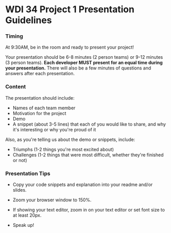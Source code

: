 # WDI 34 Project 1 Presentation Guidelines


### Timing

At 9:30AM, be in the room and ready to present your project!

Your presentation should be 6-8 minutes (2 person teams) or 9-12 minutes (3 person teams).  **Each developer MUST present for an equal time during your presentation.**  There will also be a few minutes of questions and answers after each presentation.


### Content

The presentation should include:

- Names of each team member
- Motivation for the project
- Demo 
- A snippet (about 3-5 lines) that each of you would like to share, and why it's interesting or why you're proud of it

Also, as you're telling us about the demo or snippets, include:

- Triumphs (1-2 things you're most excited about)
- Challenges (1-2 things that were most difficult, whether they're finished or not) 



### Presentation Tips

- Copy your code snippets and explanation into your readme and/or slides.

- Zoom your browser window to 150%.

- If showing your text editor, zoom in on your text editor or set font size to at least 20px.

- Speak up!
